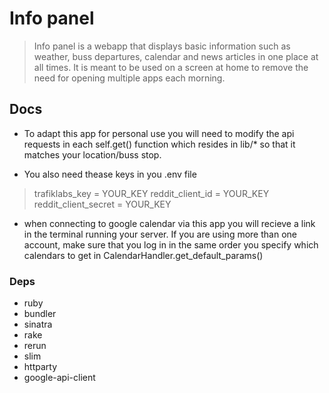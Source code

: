 # Info panel

> Info panel is a webapp that displays basic information such as weather, buss departures, calendar and news articles in one place at all times. It is meant to be used on a screen at home to remove the need for opening multiple apps each morning.


## Docs

* To adapt this app for personal use you will need to modify the api requests in each self.get() function which resides in lib/* so that it matches your location/buss stop.

* You also need thease keys in you .env file
> trafiklabs_key = YOUR_KEY
> reddit_client_id = YOUR_KEY
> reddit_client_secret = YOUR_KEY

* when connecting to google calendar via this app you will recieve a link in the terminal running your server. If you are using more than one account, make sure that you log in in the same order you specify which calendars to get in CalendarHandler.get_default_params()

### Deps

* ruby 
* bundler
* sinatra
* rake
* rerun
* slim
* httparty
* google-api-client